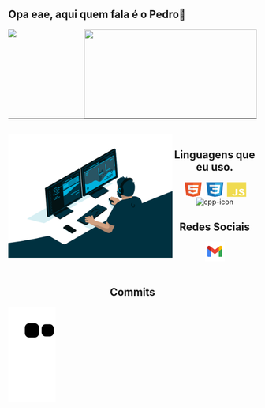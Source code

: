 ## Opa eae, aqui quem fala é o Pedro👋

<div>
  <img  height="180em" src="https://github-readme-stats.vercel.app/api?username=PedroHmelosilva&show_icons=true&theme=react&include_all_commits=true&count_private=true"/>
  <img align="right" width="350" height="180em" src="https://github-readme-stats.vercel.app/api/top-langs/?username=PedroHmelosilva&layout=compact&langs_count=16&theme=react"/>
</div>
<hr id="hr-para-mobile" class="line05" size="5" color="#e7e7e7" width=100%>
<div  align="center"> 
  <div style="display: inline_block"><br>
    <img align="left" height="250" alt="coding-time" src="code.gif">
    <h2 align="center">Linguagens que eu uso.</h2>
    <img align="center" height="30" width="40" alt="html-icon" src="https://raw.githubusercontent.com/devicons/devicon/master/icons/html5/html5-original.svg">
    <img align="center" height="30" width="40" alt="css-icon" src="https://raw.githubusercontent.com/devicons/devicon/master/icons/css3/css3-original.svg">
    <img align="center" height="30" width="40" alt="js-icon"  src="https://raw.githubusercontent.com/devicons/devicon/master/icons/javascript/javascript-plain.svg">
    <img align="center" height="30" width="40" alt="cpp-icon" src="https://raw.githubusercontent.com/jmnote/z-icons/master/svg/cpp.svg">
   </div>
    <h2 align="center">Redes Sociais</h2>
  <div align="center">
    <a href = "mailto: hmelosilvapedro@gmail.com">
      <img height="40" width="40" src="gmail.png">
    </a>
  </div>
  <br>
  <h2 align="center">Commits</h2>
</div>
  
![Snake animation](https://github.com/PedroHmelosilva/PedroHmelosilva/blob/output/github-contribution-grid-snake.svg)
